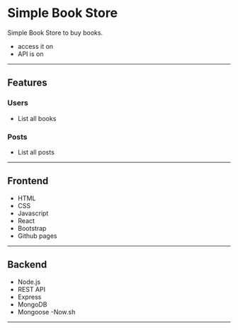 # Simple Book Store

Simple Book Store to buy books.

- access it on
- API is on
----------------------------------------------------------------------------------

## Features

### Users
- List all books


### Posts
- List all posts

----------------------------------------------------------------------------------

## Frontend

- HTML
- CSS
- Javascript
- React
- Bootstrap
- Github pages

----------------------------------------------------------------------------------

## Backend

- Node.js
- REST API
- Express
- MongoDB
- Mongoose
 -Now.sh

 ---------------------------------------------------------------------------------
